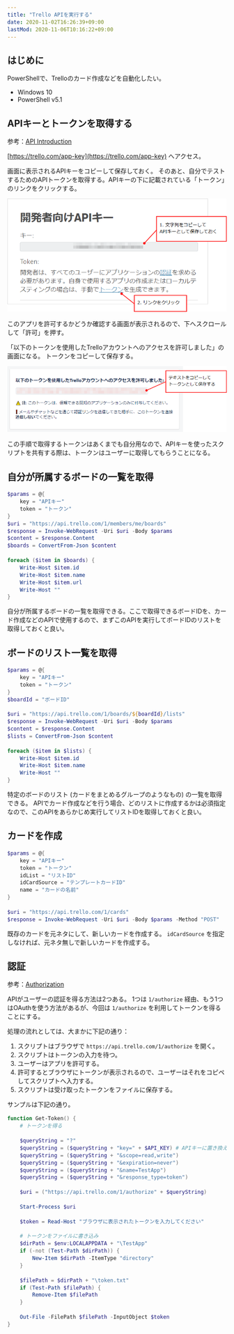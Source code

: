 ```yaml
---
title: "Trello APIを実行する"
date: 2020-11-02T16:26:39+09:00
lastMod: 2020-11-06T10:16:22+09:00
---
```


## はじめに
PowerShellで、Trelloのカード作成などを自動化したい。

* Windows 10
* PowerShell v5.1

## APIキーとトークンを取得する
参考：[API Introduction](https://developer.atlassian.com/cloud/trello/guides/rest-api/api-introduction/)

[https://trello.com/app-key](https://trello.com/app-key) へアクセス。

画面に表示されるAPIキーをコピーして保存しておく。
そのあと、自分でテストするためのAPIトークンを取得する。APIキーの下に記載されている「トークン」のリンクをクリックする。

![](2020-11-02-17-48-29.png)

このアプリを許可するかどうか確認する画面が表示されるので、下へスクロールして「許可」を押す。

「以下のトークンを使用したTrelloアカウントへのアクセスを許可しました」の画面になる。
トークンをコピーして保存する。

![](2020-11-02-18-54-04.png)

この手順で取得するトークンはあくまでも自分用なので、APIキーを使ったスクリプトを共有する際は、トークンはユーザーに取得してもらうことになる。

## 自分が所属するボードの一覧を取得

```powershell
$params = @{
    key = "APIキー"
    token = "トークン"
}
$uri = "https://api.trello.com/1/members/me/boards"
$response = Invoke-WebRequest -Uri $uri -Body $params
$content = $response.Content
$boards = ConvertFrom-Json $content

foreach ($item in $boards) {
    Write-Host $item.id
    Write-Host $item.name
    Write-Host $item.url
    Write-Host ""
}
```

自分が所属するボードの一覧を取得できる。ここで取得できるボードIDを、カード作成などのAPIで使用するので、まずこのAPIを実行してボードIDのリストを取得しておくと良い。

## ボードのリスト一覧を取得

```powershell
$params = @{
    key = "APIキー"
    token = "トークン"
}
$boardId = "ボードID"

$uri = "https://api.trello.com/1/boards/${boardId}/lists"
$response = Invoke-WebRequest -Uri $uri -Body $params
$content = $response.Content
$lists = ConvertFrom-Json $content

foreach ($item in $lists) {
    Write-Host $item.id
    Write-Host $item.name
    Write-Host ""
}
```

特定のボードのリスト (カードをまとめるグループのようなもの) の一覧を取得できる。
APIでカード作成などを行う場合、どのリストに作成するかは必須指定なので、このAPIをあらかじめ実行してリストIDを取得しておくと良い。

## カードを作成

```powershell
$params = @{
    key = "APIキー"
    token = "トークン"
    idList = "リストID"
    idCardSource = "テンプレートカードID"
    name = "カードの名前"
}

$uri = "https://api.trello.com/1/cards"
$response = Invoke-WebRequest -Uri $uri -Body $params -Method "POST"
```

既存のカードを元ネタにして、新しいカードを作成する。
`idCardSource` を指定しなければ、元ネタ無しで新しいカードを作成する。

## 認証
参考：[Authorization](https://developer.atlassian.com/cloud/trello/guides/rest-api/authorization/)

APIがユーザーの認証を得る方法は2つある。
1つは `1/authorize` 経由、もう1つはOAuthを使う方法があるが、今回は `1/authorize` を利用してトークンを得ることにする。

処理の流れとしては、大まかに下記の通り：

1. スクリプトはブラウザで `https://api.trello.com/1/authorize` を開く。
1. スクリプトはトークンの入力を待つ。
1. ユーザーはアプリを許可する。
1. 許可するとブラウザにトークンが表示されるので、ユーザーはそれをコピペしてスクリプトへ入力する。
1. スクリプトは受け取ったトークンをファイルに保存する。

サンプルは下記の通り。

```powershell
function Get-Token() {
    # トークンを得る

    $queryString = "?"
    $queryString = ($queryString + "key=" + $API_KEY) # APIキーに置き換える
    $queryString = ($queryString + "&scope=read,write")
    $queryString = ($queryString + "&expiration=never")
    $queryString = ($queryString + "&name=TestApp")
    $queryString = ($queryString + "&response_type=token")

    $uri = ("https://api.trello.com/1/authorize" + $queryString)

    Start-Process $uri

    $token = Read-Host "ブラウザに表示されたトークンを入力してください"

    # トークンをファイルに書き込み
    $dirPath = $env:LOCALAPPDATA + "\TestApp"
    if (-not (Test-Path $dirPath)) {
        New-Item $dirPath -ItemType "directory"
    }

    $filePath = $dirPath + "\token.txt"
    if (Test-Path $filePath) {
        Remove-Item $filePath
    }
    
    Out-File -FilePath $filePath -InputObject $token
}
```


